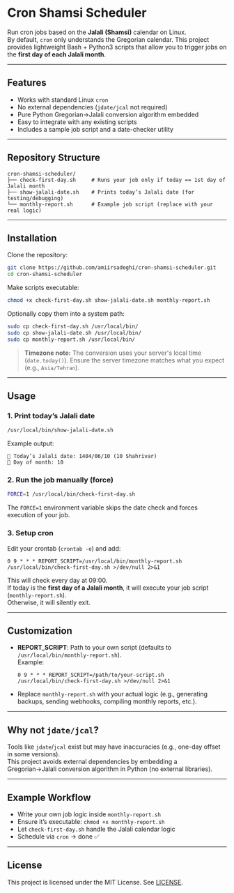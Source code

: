 # Cron Shamsi Scheduler

Run cron jobs based on the **Jalali (Shamsi)** calendar on Linux.  
By default, `cron` only understands the Gregorian calendar. This project provides lightweight Bash + Python3 scripts that allow you to trigger jobs on the **first day of each Jalali month**.

---

## Features
- Works with standard Linux `cron`
- No external dependencies (`jdate/jcal` not required)
- Pure Python Gregorian→Jalali conversion algorithm embedded
- Easy to integrate with any existing scripts
- Includes a sample job script and a date-checker utility

---

## Repository Structure
```
cron-shamsi-scheduler/
├── check-first-day.sh     # Runs your job only if today == 1st day of Jalali month
├── show-jalali-date.sh    # Prints today’s Jalali date (for testing/debugging)
└── monthly-report.sh      # Example job script (replace with your real logic)
```

---

## Installation
Clone the repository:
```bash
git clone https://github.com/amiirsadeghi/cron-shamsi-scheduler.git
cd cron-shamsi-scheduler
```

Make scripts executable:
```bash
chmod +x check-first-day.sh show-jalali-date.sh monthly-report.sh
```

Optionally copy them into a system path:
```bash
sudo cp check-first-day.sh /usr/local/bin/
sudo cp show-jalali-date.sh /usr/local/bin/
sudo cp monthly-report.sh /usr/local/bin/
```

> **Timezone note:** The conversion uses your server's local time (`date.today()`). Ensure the server timezone matches what you expect (e.g., `Asia/Tehran`).

---

## Usage

### 1. Print today’s Jalali date
```bash
/usr/local/bin/show-jalali-date.sh
```
Example output:
```
📅 Today’s Jalali date: 1404/06/10 (10 Shahrivar)
🔢 Day of month: 10
```

### 2. Run the job manually (force)
```bash
FORCE=1 /usr/local/bin/check-first-day.sh
```
The `FORCE=1` environment variable skips the date check and forces execution of your job.

### 3. Setup cron
Edit your crontab (`crontab -e`) and add:
```cron
0 9 * * * REPORT_SCRIPT=/usr/local/bin/monthly-report.sh /usr/local/bin/check-first-day.sh >/dev/null 2>&1
```
This will check every day at 09:00.  
If today is the **first day of a Jalali month**, it will execute your job script (`monthly-report.sh`).  
Otherwise, it will silently exit.

---

## Customization
- **REPORT_SCRIPT**: Path to your own script (defaults to `/usr/local/bin/monthly-report.sh`).  
  Example:
  ```cron
  0 9 * * * REPORT_SCRIPT=/path/to/your-script.sh /usr/local/bin/check-first-day.sh >/dev/null 2>&1
  ```
- Replace `monthly-report.sh` with your actual logic (e.g., generating backups, sending webhooks, compiling monthly reports, etc.).

---

## Why not `jdate/jcal`?
Tools like `jdate`/`jcal` exist but may have inaccuracies (e.g., one-day offset in some versions).  
This project avoids external dependencies by embedding a Gregorian→Jalali conversion algorithm in Python (no external libraries).

---

## Example Workflow
- Write your own job logic inside `monthly-report.sh`  
- Ensure it’s executable: `chmod +x monthly-report.sh`  
- Let `check-first-day.sh` handle the Jalali calendar logic  
- Schedule via `cron` → done ✅

---

## License
This project is licensed under the MIT License. See [LICENSE](./LICENSE).
